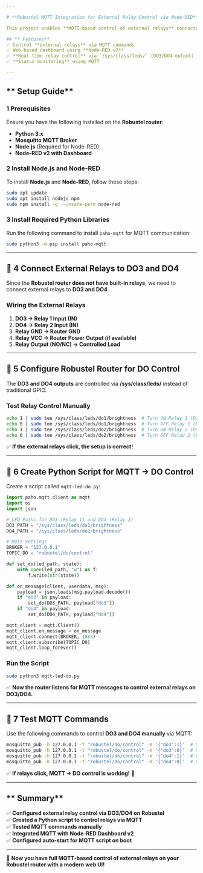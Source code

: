 ```yaml
---

# **Robustel MQTT Integration for External Relay Control via Node-RED**  

This project enables **MQTT-based control of external relays** connected to **DO3 and DO4** on a **Robustel router**. The integration allows switching **relays ON/OFF via MQTT messages** and provides a **web-based UI** using Node-RED Dashboard v2.

## ** Features**  
✅ Control **external relays** via MQTT commands  
✅ Web-based dashboard using **Node-RED v2**  
✅ **Real-time relay control** via `/sys/class/leds/` (DO3/DO4 output)  
✅ **Status monitoring** using MQTT  

---
```


## ** Setup Guide**  

### **1️ Prerequisites**  
Ensure you have the following installed on the **Robustel router**:  
- **Python 3.x**  
- **Mosquitto MQTT Broker**  
- **Node.js** (Required for Node-RED)  
- **Node-RED v2 with Dashboard**  

### **2️ Install Node.js and Node-RED**
To install **Node.js** and **Node-RED**, follow these steps:

```bash
sudo apt update
sudo apt install nodejs npm
sudo npm install -g --unsafe-perm node-red
```

### **3️  Install Required Python Libraries**  
Run the following command to install `paho-mqtt` for MQTT communication:  
```bash
sudo python3 -m pip install paho-mqtt
```

---

## **🔧 4️ Connect External Relays to DO3 and DO4**
Since the **Robustel router does not have built-in relays**, we need to connect external relays to **DO3 and DO4**.

### **Wiring the External Relays**
1. **DO3 → Relay 1 Input (IN)**
2. **DO4 → Relay 2 Input (IN)**
3. **Relay GND → Router GND**
4. **Relay VCC → Router Power Output (if available)**
5. **Relay Output (NO/NC) → Controlled Load**

---

## **📝 5️ Configure Robustel Router for DO Control**  
The **DO3 and DO4 outputs** are controlled via **/sys/class/leds/** instead of traditional GPIO.

### **Test Relay Control Manually**  
```bash
echo 1 | sudo tee /sys/class/leds/do1/brightness  # Turn ON Relay 1 (DO3)
echo 0 | sudo tee /sys/class/leds/do1/brightness  # Turn OFF Relay 1 (DO3)
echo 1 | sudo tee /sys/class/leds/do2/brightness  # Turn ON Relay 2 (DO4)
echo 0 | sudo tee /sys/class/leds/do2/brightness  # Turn OFF Relay 2 (DO4)
```
✅ **If the external relays click, the setup is correct!**

---

## **📝 6️ Create Python Script for MQTT → DO Control**  

Create a script called `mqtt-led-do.py`:  
```python
import paho.mqtt.client as mqtt
import os
import json

# LED Paths for DO3 (Relay 1) and DO4 (Relay 2)
DO3_PATH = "/sys/class/leds/do1/brightness"
DO4_PATH = "/sys/class/leds/do2/brightness"

# MQTT Settings
BROKER = "127.0.0.1"
TOPIC_DO = "robustel/do/control"

def set_do(led_path, state):
    with open(led_path, "w") as f:
        f.write(str(state))

def on_message(client, userdata, msg):
    payload = json.loads(msg.payload.decode())
    if "do3" in payload:
        set_do(DO3_PATH, payload["do3"])
    if "do4" in payload:
        set_do(DO4_PATH, payload["do4"])

mqtt_client = mqtt.Client()
mqtt_client.on_message = on_message
mqtt_client.connect(BROKER, 1883)
mqtt_client.subscribe(TOPIC_DO)
mqtt_client.loop_forever()
```

### **Run the Script**  
```bash
sudo python3 mqtt-led-do.py
```
✅ **Now the router listens for MQTT messages to control external relays on DO3/DO4.**  

---

## **📡 7️ Test MQTT Commands**
Use the following commands to control **DO3 and DO4 manually** via MQTT:  
```bash
mosquitto_pub -h 127.0.0.1 -t "robustel/do/control" -m '{"do3":1}'  # ON Relay 1 (DO3)
mosquitto_pub -h 127.0.0.1 -t "robustel/do/control" -m '{"do3":0}'  # OFF Relay 1 (DO3)
mosquitto_pub -h 127.0.0.1 -t "robustel/do/control" -m '{"do4":1}'  # ON Relay 2 (DO4)
mosquitto_pub -h 127.0.0.1 -t "robustel/do/control" -m '{"do4":0}'  # OFF Relay 2 (DO4)
```
✅ **If relays click, MQTT → DO control is working!** 🎉  

---

## ** Summary**
✅ **Configured external relay control via DO3/DO4 on Robustel**  
✅ **Created a Python script to control relays via MQTT**  
✅ **Tested MQTT commands manually**  
✅ **Integrated MQTT with Node-RED Dashboard v2**  
✅ **Configured auto-start for MQTT script on boot**  

---

🚀 **Now you have full MQTT-based control of external relays on your Robustel router with a modern web UI!** 

